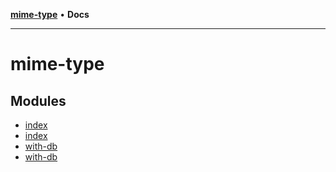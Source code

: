 [**mime-type**](README.md) • **Docs**

***

# mime-type

## Modules

- [index](index/README.md)
- [index](index/README-1.md)
- [with-db](with-db/README.md)
- [with-db](with-db/README-1.md)
